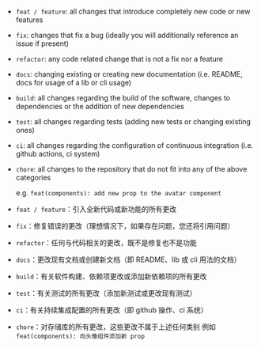 - `feat / feature`: all changes that introduce completely new code or new
  features
- `fix`: changes that fix a bug (ideally you will additionally reference an
  issue if present)
- `refactor`: any code related change that is not a fix nor a feature
- `docs`: changing existing or creating new documentation (i.e. README, docs for
  usage of a lib or cli usage)
- `build`: all changes regarding the build of the software, changes to
  dependencies or the addition of new dependencies
- `test`: all changes regarding tests (adding new tests or changing existing
  ones)
- `ci`: all changes regarding the configuration of continuous integration (i.e.
  github actions, ci system)
- `chore`: all changes to the repository that do not fit into any of the above
  categories

  e.g. `feat(components): add new prop to the avatar component`

- `feat / feature`：引入全新代码或新功能的所有更改
- `fix`：修复错误的更改（理想情况下，如果存在问题，您还将引用问题）
- `refactor`：任何与代码相关的更改，既不是修复也不是功能
- `docs`：更改现有文档或创建新文档（即 README、lib 或 cli 用法的文档）
- `build`：有关软件构建、依赖项更改或添加新依赖项的所有更改
- `test`：有关测试的所有更改（添加新测试或更改现有测试）
- `ci`：有关持续集成配置的所有更改（即 github 操作、ci 系统）
- `chore`：对存储库的所有更改，这些更改不属于上述任何类别
  例如 `feat(components): 向头像组件添加新 prop`
